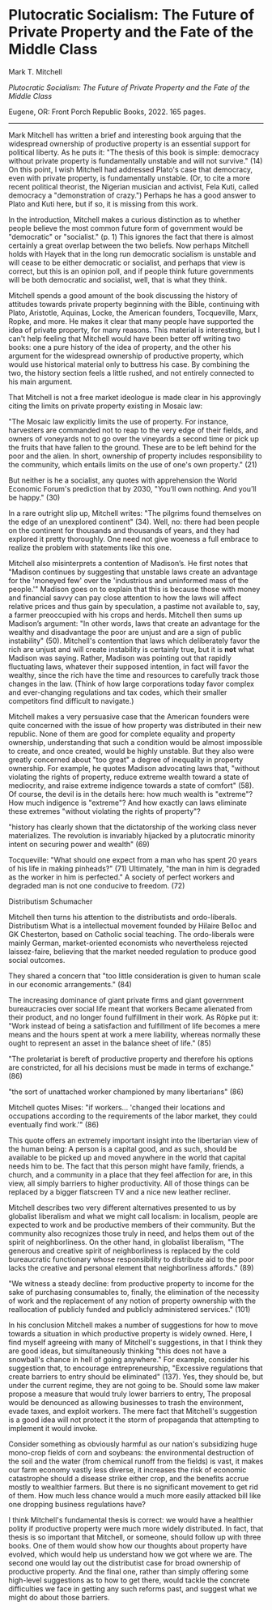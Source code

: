 Plutocratic Socialism: The Future of Private Property and the Fate of the
Middle Class
==========================================================

Mark T. Mitchell

*Plutocratic Socialism: The Future of Private Property and the Fate of the
Middle Class*

Eugene, OR: Front Porch Republic Books, 2022. 165 pages.

---

Mark Mitchell has written a brief and interesting book arguing that the
widespread ownership of productive property is an essential support for
political liberty.
As he puts it: "The thesis of this book is simple: democracy without private
property is fundamentally unstable and will not survive." (14)
On this point, I wish Mitchell had addressed Plato's case that democracy, even
with private property, is fundamentally unstable.
(Or, to cite a more recent political theorist, the Nigerian musician and
activist, Fela Kuti, called democracy a "demonstration of crazy.")
Perhaps he has a good answer
to Plato and Kuti here, but if so, it is missing from this work.





In the introduction, Mitchell makes a curious distinction as to whether people
believe the most common future form of government would be "democratic" or
"socialist." (p. 1) This ignores the fact that there is almost certainly a
great overlap between the two beliefs. Now perhaps Mitchell holds with Hayek
that in the long run democratic socialism is unstable and will cease to be
either democratic or socialist, and perhaps that view is correct, but this is
an opinion poll, and if people think future governments will be both democratic
and socialist, well, that is what they think.


Mitchell spends a good amount of the book discussing the history of attitudes
towards private property beginning with the Bible, continuing with Plato,
Aristotle, Aquinas, Locke, the American founders, Tocqueville, Marx, Ropke, and
more. He makes it clear that many people have supported the idea of private
property, for many reasons. This material is interesting, but I can't help
feeling that Mitchell would have been better off writing two books: one a pure
history of the idea of property, and the other his argument for the widespread
ownership of productive property, which would use historical material only to
buttress his case. By combining the two, the history section feels a little rushed, and
not entirely connected to his main argument.

That Mitchell is not a free market ideologue is made clear in his approvingly
citing the limits on private property existing in Mosaic law:

"The Mosaic law explicitly limits the use of property. For instance, harvesters
are commanded not to reap to the very edge of their fields, and owners of
voneyards not to go over the vineyards a second time or pick up the fruits that
have fallen to the ground. These are to be left behind for the poor and the
alien. In short, ownership of property includes responsibility to the
community, which entails limits on the use of one's own property." (21)

But neither is he a socialist, any quotes with apprehension the World Economic
Forum's prediction that by 2030, "You’ll own nothing. And you’ll be happy."
(30)

In a rare outright slip up, Mitchell writes:
"The pilgrims found themselves on the edge of an unexplored continent" (34).
Well, no: there had been people on the continent for thousands and thousands of
years, and they had explored it pretty thoroughly. One need not give woeness a
full embrace to realize the problem with statements like this one.



Mitchell also misinterprets a contention of Madison’s. He first notes that
"Madison continues by suggesting that unstable laws create an advantage for the
'moneyed few' over the 'industrious and uninformed mass of the people.'" Madison
goes on to explain that this is because those with money and financial savvy
can pay close attention to how the laws will affect relative prices and thus
gain by speculation, a pastime not available to, say, a farmer preoccupied with
his crops and herds. Mitchell then sums up Madison’s argument: "In other words,
laws that create an advantage for the wealthy and disadvantage the poor are
unjust and are a sign of public instability" (50). Mitchell's contention that
laws which deliberately favor the rich are unjust and will create instability
is certainly true, but it is **not** what Madison was saying. Rather, Madison
was pointing out that rapidly fluctuating laws, whatever their supposed
intention, in fact will favor the wealthy, since the rich have the time and
resources to carefully track those changes in the law. (Think of how large
corporations today favor complex and ever-changing regulations and tax codes,
which their smaller competitors find difficult to navigate.)

Mitchell makes a very persuasive case that the American founders were quite
concerned with the issue of how property was distributed in their new republic.
None of them are good for complete equality and property ownership,
understanding that such a condition would be almost impossible to create, and
once created, would be highly unstable. But they also were greatly concerned
about "too great" a degree of inequality in property ownership. For example, he
quotes Madison advocating laws that, "without violating the rights of property,
reduce extreme wealth toward a state of mediocrity, and raise extreme indigence
towards a state of comfort" (58). Of course, the devil is in the details here:
how much wealth is "extreme"? How much indigence is "extreme"? And how exactly
can laws eliminate these extremes "without violating the rights of property"?


"history has clearly shown that the dictatorship of the working class never
materializes. The revolution is invariably hijacked by a plutocratic minority
intent on securing power and wealth" (69)


Tocqueville:
"What should one expect from a man who has spent 20 years of his life in making pinheads?" (71)
Ultimately, "the man in him is degraded as the worker in him is perfected."
A society of perfect workers and degraded man is not one conducive to freedom. (72)


Distributism Schumacher

Mitchell then turns his attention to the distributists and ordo-liberals.
Distributism What is a intellectual movement founded by Hilaire Belloc and GK
Chesterton, based on Catholic social teaching. The ordo-liberals were mainly
German, market-oriented economists who nevertheless rejected laissez-faire,
believing that the market needed regulation to produce good social outcomes.


They shared a concern that "too little consideration is given to human scale in
our economic arrangements." (84)

The increasing dominance of giant private firms and giant government
bureaucracies over social life meant that workers Became alienated from their
product, and no longer found fulfillment in their work. As Röpke put it:
"Work instead of being a satisfaction and fulfillment of life becomes a mere
means and the hours spent at work a mere liability, whereas normally these
ought to represent an asset in the balance sheet of life." (85)

"The proletariat is bereft of productive property and therefore his options are
constricted, for all his decisions must be made in terms of exchange." (86)





"the sort of unattached worker championed by many libertarians" (86)

Mitchell quotes Mises: "if workers... 'changed their locations and occupations
according to the requirements of the labor market, they could eventually find
work.'" (86)

This quote offers an extremely important insight into the libertarian view of
the human being: A person is a capital good, and as such, should be available
to be picked up and moved anywhere in the world that capital needs him to be.
The fact that this person might have family, friends, a church, and a community
in a place that they feel affection for are, in this view, all simply barriers
to higher productivity. All of those things can be replaced by a bigger
flatscreen TV and a nice new leather recliner.


Mitchell describes two very different alternatives presented to us by globalist
liberalism and what we might call localism: in localism, people are expected to
work and be productive members of their community. But the community also
recognizes those truly in need, and helps them out of the spirit of
neighborliness. On the other hand, in globalist liberalism, "The generous and
creative spirit of neighborliness is replaced by the cold bureaucratic
functionary whose responsibility to distribute aid to the poor lacks the creative
and personal element that neighborliness affords." (89)



"We witness a steady decline: from productive property to income for the
sake of purchasing consumables to, finally, the elimination of the necessity of
work and the replacement of any notion of property ownership with the
reallocation of publicly funded and publicly administered services." (101)


In his conclusion Mitchell makes a number of suggestions for how to move
towards a situation in which productive property is widely owned.
Here, I find myself agreeing with many of Mitchell's suggestions,
in that I think they are good ideas,
but simultaneously thinking "this does not have a
snowball's chance in hell of going anywhere." For example, consider his
suggestion that, to encourage entrepreneurship, "Excessive regulations that
create barriers to entry should be eliminated" (137). Yes, they should be, but
under the current regime, they are not going to be. Should some law maker
propose a measure that would truly lower barriers to entry, The proposal would
be denounced as allowing businesses to trash the environment, evade taxes, and
exploit workers. The mere fact that Mitchell's suggestion is a good idea will
not protect it the storm of propaganda that attempting to implement it would
invoke.

Consider something as obviously harmful as our nation's subsidizing huge
mono-crop fields of corn and soybeans: the environmental destruction of the
soil and the water (from chemical runoff from the fields) is vast, it makes
our farm economy vastly less diverse, it increases the risk of economic
catastrophe should a disease strike either crop, and the benefits accrue
mostly to wealthier farmers. But there is no significant movement to get rid of
them. How much less chance would a much more easily attacked bill like one
dropping business regulations have?

I think Mitchell's fundamental thesis is correct: we would have a healthier
polity if productive property were much more widely distributed. In fact, that
thesis is so important that Mitchell, or someone, should follow up with three
books. One of them would show how our thoughts about property have evolved,
which would help us understand how we got where we are. The second one would
lay out the distributist case for broad ownership of productive property.
And the final one, rather than simply offering some high-level suggestions as
to how to get there, would tackle the concrete difficulties we face in getting
any such reforms past, and suggest what we might do about those barriers.






